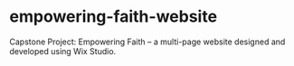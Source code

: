 # empowering-faith-website
Capstone Project: Empowering Faith – a multi-page website designed and developed using Wix Studio.
